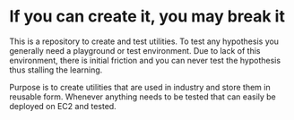 # If you can create it, you may break it

This is a repository to create and test utilities.
To test any hypothesis you generally need a playground or test environment.
Due to lack of this environment, there is initial friction and you can never test the hypothesis thus stalling the learning.

Purpose is to create utilities that are used in industry and store them in reusable form.
Whenever anything needs to be tested that can easily be deployed on EC2 and tested. 
